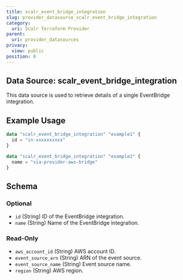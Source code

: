 ```yaml
---
title: scalr_event_bridge_integration
slug: provider_datasource_scalr_event_bridge_integration
category:
  uri: Scalr Terraform Provider
parent:
  uri: provider_datasources
privacy:
  view: public
position: 8
---
```

## Data Source: scalr_event_bridge_integration

This data source is used to retrieve details of a single EventBridge integration.

## Example Usage

```terraform
data "scalr_event_bridge_integration" "example1" {
  id = "in-xxxxxxxxxx"
}

data "scalr_event_bridge_integration" "example2" {
  name = "via-provider-aws-bridge"
}
```

<!-- schema generated by tfplugindocs -->
## Schema

### Optional

- `id` (String) ID of the EventBridge integration.
- `name` (String) Name of the EventBridge integration.

### Read-Only

- `aws_account_id` (String) AWS account ID.
- `event_source_arn` (String) ARN of the event source.
- `event_source_name` (String) Event source name.
- `region` (String) AWS region.
